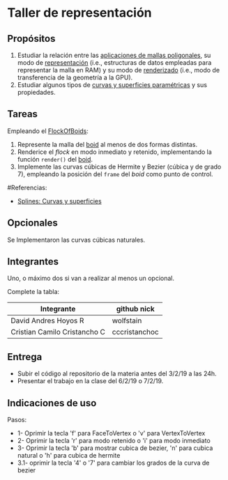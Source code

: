 # Taller de representación

## Propósitos

1. Estudiar la relación entre las [aplicaciones de mallas poligonales](https://github.com/VisualComputing/representation), su modo de [representación](https://en.wikipedia.org/wiki/Polygon_mesh) (i.e., estructuras de datos empleadas para representar la malla en RAM) y su modo de [renderizado](https://processing.org/tutorials/pshape/) (i.e., modo de transferencia de la geometría a la GPU).
2. Estudiar algunos tipos de [curvas y superficies paramétricas](https://github.com/VisualComputing/Curves) y sus propiedades.

## Tareas

Empleando el [FlockOfBoids](https://github.com/VisualComputing/frames/tree/master/examples/demos/FlockOfBoids):

1. Represente la malla del [boid](https://github.com/VisualComputing/frames/blob/master/examples/demos/FlockOfBoids/Boid.pde) al menos de dos formas distintas.
2. Renderice el _flock_ en modo inmediato y retenido, implementando la función ```render()``` del [boid](https://github.com/VisualComputing/frames/blob/master/examples/demos/FlockOfBoids/Boid.pde).
3. Implemente las curvas cúbicas de Hermite y Bezier (cúbica y de grado 7), empleando la posición del `frame` del _boid_ como punto de control.


#Referencias:

  * [Splines: Curvas y superficies](http://www.inf-cr.uclm.es/www/cglez/downloads/docencia/AC/splines.pdf)

## Opcionales

Se Implementaron las curvas cúbicas naturales.

## Integrantes

Uno, o máximo dos si van a realizar al menos un opcional.

Complete la tabla:

| Integrante | github nick |
|------------|-------------|
| David Andres Hoyos R |	wolfstain |
| Cristian Camilo Cristancho C  | cccristanchoc |

## Entrega

* Subir el código al repositorio de la materia antes del 3/2/19 a las 24h.
* Presentar el trabajo en la clase del 6/2/19 o 7/2/19.

## Indicaciones de uso
Pasos:
* 1- Oprimir la tecla 'f' para FaceToVertex o 'v' para VertexToVertex
* 2- Oprimir la tecla 'r' para modo retenido o 'i' para modo inmediato
* 3- Oprimir la tecla 'b' para mostrar cubica de bezier, 'n' para cubica natural o 'h' para cubica de hermite
* 3.1- oprimir la tecla '4' o '7' para cambiar los grados de la curva de bezier
